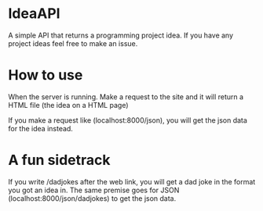 # IdeaAPI
A simple API that returns a programming project idea. If you have any project ideas feel free to make an issue.


# How to use

When the server is running. Make a request to the site and it will return a HTML file (the idea on a HTML page)

If you make a request like (localhost:8000/json), you will get the json data for the idea instead. 

# A fun sidetrack

If you write /dadjokes after the web link, you will get a dad joke in the format you got an idea in. The same premise goes for JSON (localhost:8000/json/dadjokes) to get the json data. 

